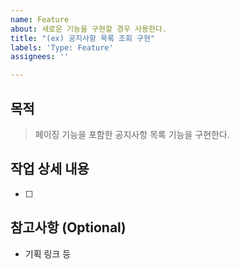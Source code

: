 ```yaml
---
name: Feature
about: 새로운 기능을 구현할 경우 사용한다.
title: "(ex) 공지사항 목록 조회 구현"
labels: 'Type: Feature'
assignees: ''

---
```


## 목적
> 페이징 기능을 포함한 공지사항 목록 기능을 구현한다. 

## 작업 상세 내용
- [ ] 

## 참고사항 (Optional)
- 기획 링크 등
